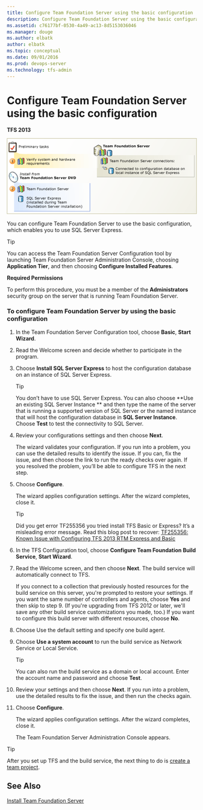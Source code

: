```yaml
---
title: Configure Team Foundation Server using the basic configuration
description: Configure Team Foundation Server using the basic configuration
ms.assetid: c76177bf-0530-4a49-ac13-8d5153036046
ms.manager: douge
ms.author: elbatk
author: elbatk
ms.topic: conceptual
ms.date: 09/01/2016
ms.prod: devops-server
ms.technology: tfs-admin
---
```


# Configure Team Foundation Server using the basic configuration

**TFS 2013**

![](../_img/ic552206.png)

You can configure Team Foundation Server to use the basic configuration, which enables you to use SQL Server Express. 

> [!TIP]
> You can access the Team Foundation Server Configuration tool by launching Team Foundation Server Administration Console, choosing **Application Tier**, and then choosing **Configure Installed Features**.

**Required Permissions**

To perform this procedure, you must be a member of the **Administrators** security group on the server that is running Team Foundation Server. 

### To configure Team Foundation Server by using the basic configuration

1.  In the Team Foundation Server Configuration tool, choose **Basic**, **Start Wizard**.

2.  Read the Welcome screen and decide whether to participate in the program.

3.  Choose **Install SQL Server Express** to host the configuration database on an instance of SQL Server Express.

	> [!TIP]
	> You don’t have to use SQL Server Express. You can also choose **Use an existing SQL Server Instance ** and then type the name of the server that is running a supported version of SQL Server or the named instance that will host the configuration database in **SQL Server Instance**. Choose **Test** to test the connectivity to SQL Server.

4.  Review your configurations settings and then choose **Next**.

    The wizard validates your configuration. If you run into a problem, you can use the detailed results to identify the issue. If you can, fix the issue, and then choose the link to run the ready checks over again. If you resolved the problem, you’ll be able to configure TFS in the next step.

5.  Choose **Configure**.

    The wizard applies configuration settings. After the wizard completes, close it.

	> [!TIP]
	> Did you get error TF255356 you tried install TFS Basic or Express? It’s a misleading error message. Read this blog post to recover: [TF255356: Known Issue with Configuring TFS 2013 RTM Express and Basic](http://blogs.msdn.com/b/visualstudioalm/archive/2013/12/04/known-issue-with-configuring-tfs-2013-rtm-express-and-basic.aspx)

6.  In the TFS Configuration tool, choose **Configure Team Foundation Build Service**, **Start Wizard**.

7.  Read the Welcome screen, and then choose **Next**. The build service will automatically connect to TFS.

    If you connect to a collection that previously hosted resources for the build service on this server, you're prompted to restore your settings. If you want the same number of controllers and agents, choose **Yes** and then skip to step 9. (If you're upgrading from TFS 2012 or later, we'll save any other build service customizations you made, too.) If you want to configure this build server with different resources, choose **No**.

8.  Choose Use the default setting and specify one build agent.

9.  Choose **Use a system account** to run the build service as Network Service or Local Service.

	> [!TIP]
	> You can also run the build service as a domain or local account. Enter the account name and password and choose **Test**.

10. Review your settings and then choose **Next**. If you run into a problem, use the detailed results to fix the issue, and then run the checks again.

11. Choose **Configure**.

    The wizard applies configuration settings. After the wizard completes, close it.

    The Team Foundation Server Administration Console appears.

> [!TIP]
> After you set up TFS and the build service, the next thing to do is [create a team project](/vsts/accounts/create-team-project.md).

## See Also

[Install Team Foundation Server](../get-started.md) 
